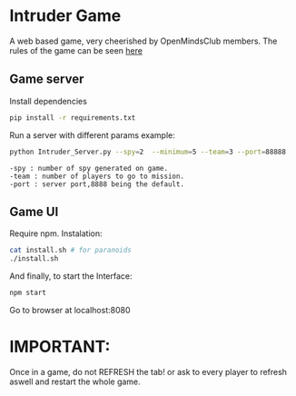 # Intruder Game

A web based game, very cheerished by OpenMindsClub members.
The rules of the game can be seen [here](https://en.m.wikipedia.org/wiki/The_Resistanc(game))

## Game server
Install dependencies
``` bash
pip install -r requirements.txt
```
Run a server with different params example:
``` bash
python Intruder_Server.py --spy=2  --minimum=5 --team=3 --port=88888
```

    -spy : number of spy generated on game.
    -team : number of players to go to mission. 
    -port : server port,8888 being the default.

## Game UI

Require npm.
Instalation:
``` bash
cat install.sh # for paranoids
./install.sh
```
And finally, to start the Interface:
```bash
npm start 
```
Go to browser at localhost:8080

# IMPORTANT: 
Once in a game, do not REFRESH the tab! or ask to every player to refresh aswell and restart the whole game.